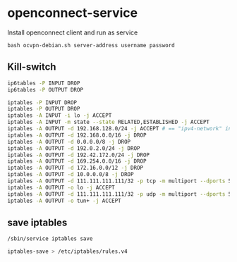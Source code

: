 # openconnect-service
Install openconnect client and run as service

`bash ocvpn-debian.sh server-address username password`


## Kill-switch
```bash
ip6tables -P INPUT DROP
ip6tables -P OUTPUT DROP

iptables -P INPUT DROP
iptables -P OUTPUT DROP
iptables -A INPUT -i lo -j ACCEPT
iptables -A INPUT -m state --state RELATED,ESTABLISHED -j ACCEPT
iptables -A OUTPUT -d 192.168.128.0/24 -j ACCEPT # == "ipv4-network" in ocserv.conf
iptables -A OUTPUT -d 192.168.0.0/16 -j DROP
iptables -A OUTPUT -d 0.0.0.0/8 -j DROP
iptables -A OUTPUT -d 192.0.2.0/24 -j DROP
iptables -A OUTPUT -d 192.42.172.0/24 -j DROP
iptables -A OUTPUT -d 169.254.0.0/16 -j DROP
iptables -A OUTPUT -d 172.16.0.0/12 -j DROP
iptables -A OUTPUT -d 10.0.0.0/8 -j DROP
iptables -A OUTPUT -d 111.111.111.111/32 -p tcp -m multiport --dports 53,443 -j ACCEPT # == SERVER_IP
iptables -A OUTPUT -o lo -j ACCEPT
iptables -A OUTPUT -d 111.111.111.111/32 -p udp -m multiport --dports 53,443 -j ACCEPT # == SERVER_IP
iptables -A OUTPUT -o tun+ -j ACCEPT

```

## save iptables

```bash
/sbin/service iptables save
```

```bash
iptables-save > /etc/iptables/rules.v4
```
